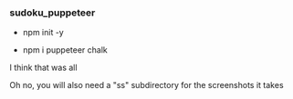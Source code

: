 ### sudoku_puppeteer

- npm init -y

- npm i puppeteer chalk

I think that was all

Oh no, you will also need a "ss" subdirectory for the screenshots it takes
